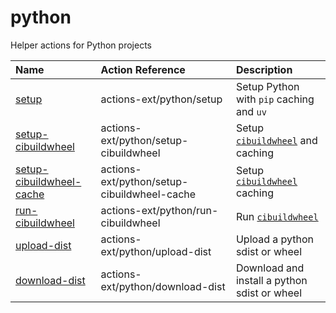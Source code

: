 # python
Helper actions for Python projects

| Name | Action Reference | Description |
|:-----|:-----------------|:------------|
| [setup](./setup) | actions-ext/python/setup | Setup Python with `pip` caching and `uv` |
| [setup-cibuildwheel](./setup-cibuildwheel) | actions-ext/python/setup-cibuildwheel | Setup [`cibuildwheel`](https://cibuildwheel.readthedocs.io/en/stable/) and caching |
| [setup-cibuildwheel-cache](./setup-cibuildwheel-cache) | actions-ext/python/setup-cibuildwheel-cache | Setup [`cibuildwheel`](https://cibuildwheel.readthedocs.io/en/stable/) caching |
| [run-cibuildwheel](./run-cibuildwheel) | actions-ext/python/run-cibuildwheel | Run [`cibuildwheel`](https://cibuildwheel.readthedocs.io/en/stable/) |
| [upload-dist](./upload-dist) | actions-ext/python/upload-dist | Upload a python sdist or wheel |
| [download-dist](./download-dist) | actions-ext/python/download-dist | Download and install a python sdist or wheel |
